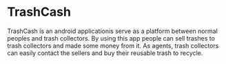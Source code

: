 # TrashCash
TrashCash is an android applicationis serve as a platform between normal peoples and trash collectors. By using this app people can sell trashes to trash collectors and made some money from it. As agents, trash collectors can easily contact the sellers and buy their reusable trash to recycle.

#
